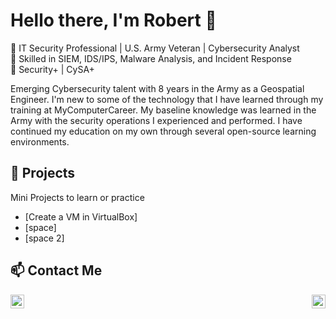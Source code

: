 # Hello there, I'm Robert 👋

🎯 IT Security Professional | U.S. Army Veteran | Cybersecurity Analyst  
🔐 Skilled in SIEM, IDS/IPS, Malware Analysis, and Incident Response  
📜 Security+ | CySA+

Emerging Cybersecurity talent with 8 years in the Army as a Geospatial Engineer. I'm new to some of the technology that I have learned through my training at MyComputerCareer. My baseline knowledge was learned in the Army with the security operations I experienced and performed. I have continued my education on my own through several open-source learning environments. 

## 🚀 Projects
Mini Projects to learn or practice
- [Create a VM in VirtualBox]
- [space]
- [space 2]

## 📫 Contact Me

[<img align="left" alt="Robert | LinkedIn" width="22px" src="https://cdn.jsdelivr.net/npm/simple-icons@v3/icons/linkedin.svg" />][linkedin]
[<img align="right" alt="Robert | Gmail" width="22px" src="https://upload.wikimedia.org/wikipedia/commons/7/7e/Gmail_icon_%282020%29.svg" />][gmail]


[linkedin]: https://linkedin.com/in/rsdenardi
[gmail]: rdenardi84@gmail.com
